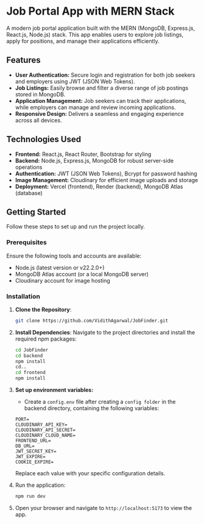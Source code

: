 # Job Portal App with MERN Stack

A modern job portal application built with the MERN (MongoDB, Express.js, React.js, Node.js) stack. This app enables users to explore job listings, apply for positions, and manage their applications efficiently.

## Features

- **User Authentication:** Secure login and registration for both job seekers and employers using JWT (JSON Web Tokens).
- **Job Listings:** Easily browse and filter a diverse range of job postings stored in MongoDB.
- **Application Management:** Job seekers can track their applications, while employers can manage and review incoming applications.
- **Responsive Design:** Delivers a seamless and engaging experience across all devices.

## Technologies Used

- **Frontend:** React.js, React Router, Bootstrap for styling
- **Backend:** Node.js, Express.js, MongoDB for robust server-side operations
- **Authentication:** JWT (JSON Web Tokens), Bcrypt for password hashing
- **Image Management:** Cloudinary for efficient image uploads and storage
- **Deployment:** Vercel (frontend), Render (backend), MongoDB Atlas (database)

## Getting Started

Follow these steps to set up and run the project locally.

### Prerequisites

Ensure the following tools and accounts are available:
- Node.js (latest version or v22.2.0+)
- MongoDB Atlas account (or a local MongoDB server)
- Cloudinary account for image hosting

### Installation

1. **Clone the Repository**:
   ```bash
   git clone https://github.com/VidithAgarwal/JobFinder.git
   ```
2. **Install Dependencies**: Navigate to the project directories and install the required npm packages:
   ```sh
   cd JobFinder
   cd backend
   npm install
   cd..
   cd frontend
   npm install
   ```
3. **Set up environment variables:**
   - Create a `config.env` file after creating a `config folder` in the backend directory, containing the following variables:
   ```env
   PORT=
   CLOUDINARY_API_KEY=
   CLOUDINARY_API_SECRET=
   CLOUDINARY_CLOUD_NAME=
   FRONTEND_URL=
   DB_URL=
   JWT_SECRET_KEY=
   JWT_EXPIRE=
   COOKIE_EXPIRE=
   ```

   Replace each value with your specific configuration details.

4. Run the application:
   ```sh
   npm run dev
   ```
5. Open your browser and navigate to `http://localhost:5173` to view the app.
